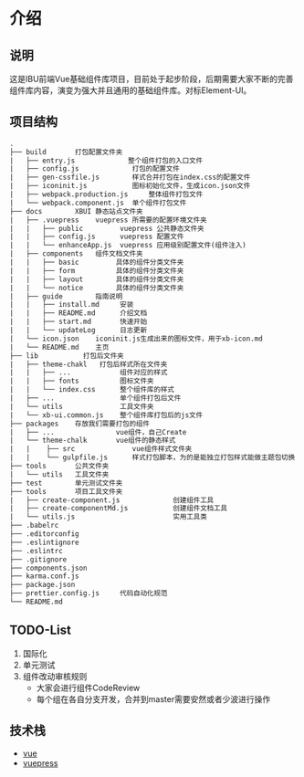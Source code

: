 
# 介绍

## 说明 ##

这是IBU前端Vue基础组件库项目，目前处于起步阶段，后期需要大家不断的完善组件库内容，演变为强大并且通用的基础组件库。对标Element-UI。

## 项目结构 ##

```txt
.
├── build       打包配置文件夹
|   ├── entry.js             整个组件打包的入口文件
|   ├── config.js             打包的配置文件
|   ├── gen-cssfile.js        样式合并打包在index.css的配置文件
|   ├── iconinit.js           图标初始化文件，生成icon.json文件
|   ├── webpack.production.js     整体组件打包文件
|   └── webpack.component.js  单个组件打包文件
├── docs        XBUI 静态站点文件夹
|   ├── .vuepress    vuepress 所需要的配置环境文件夹
|   |   ├── public         vuepress 公共静态文件夹
|   |   ├── config.js      vuepress 配置文件
|   |   └── enhanceApp.js  vuepress 应用级别配置文件(组件注入)
|   ├── components   组件文档文件夹
|   |   ├── basic         具体的组件分类文件夹
|   |   ├── form          具体的组件分类文件夹
|   |   ├── layout        具体的组件分类文件夹
|   |   └── notice        具体的组件分类文件夹
|   ├── guide        指南说明
|   |   ├── install.md     安装
|   |   ├── README.md      介绍文档
|   |   ├── start.md       快速开始
|   |   └── updateLog      日志更新
|   └── icon.json    iconinit.js生成出来的图标文件，用于xb-icon.md
|   └── README.md    主页
├── lib           打包后文件夹
|   ├── theme-chakl   打包后样式所在文件夹
|   |   ├── ...            组件对应的样式
|   |   ├── fonts          图标文件夹
|   |   └── index.css      整个组件库的样式
|   ├── ...                单个组件打包后文件
|   └── utils              工具文件夹
|   └── xb-ui.common.js    整个组件库打包后的js文件
├── packages    存放我们需要打包的组件
|   ├── ...               vue组件，自己Create
|   └── theme-chalk       vue组件的静态样式
|   |    ├── src              vue组件样式文件夹
|   |    └── gulpfile.js      样式打包脚本，为的是能独立打包样式能做主题包切换
├── tools       公共文件夹
|   └── utils   工具文件夹
├── test        单元测试文件夹
├── tools       项目工具文件夹
|   ├── create-component.js             创建组件工具
|   ├── create-componentMd.js           创建组件文档工具
|   └── utils.js                        实用工具类
├── .babelrc
├── .editorconfig
├── .eslintignore
├── .eslintrc
├── .gitignore
├── components.json
├── karma.conf.js
├── package.json
├── prettier.config.js     代码自动化规范
└── README.md
```

## TODO-List ##

1. 国际化
1. 单元测试
1. 组件改动审核规则
   - 大家会进行组件CodeReview
   - 每个组在各自分支开发，合并到master需要安然或者少波进行操作

## 技术栈 ##

- [vue](https://github.com/vuejs/vue)
- [vuepress](https://github.com/vuejs/vuepress)

